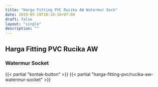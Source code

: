 ```yaml
---
title: "Harga Fitting PVC Rucika AW Watermur Sock"
date: 2019-05-19T10:10:10+07:00
draft: false
layout: "single"
description: ""
---
```


## Harga Fitting PVC Rucika AW 
### Watermur Socket
{{< partial "kontak-button" >}}
{{< partial "harga-fitting-pvc/rucika-aw-watermur-socket" >}}